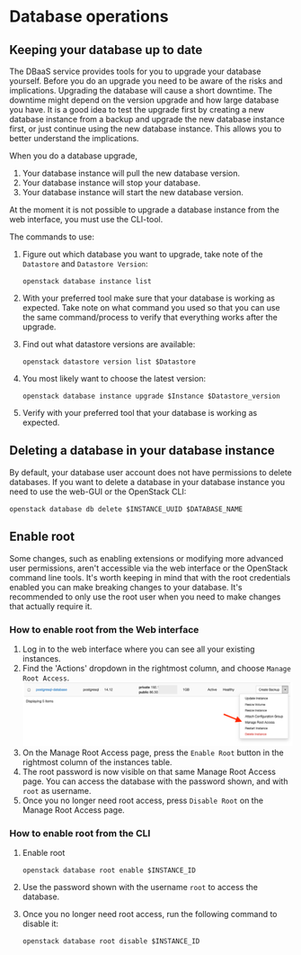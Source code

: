 # Database operations

## Keeping your database up to date

The DBaaS service provides tools for you to upgrade your database yourself. Before you do an upgrade you need to be aware of the risks and implications. Upgrading the database will cause a short downtime. The downtime might depend on the version upgrade and how large database you have. It is a good idea to test the upgrade first by creating a new database instance from a backup and upgrade the new database instance first, or just continue using the new database instance. This allows you to better understand the implications.

When you do a database upgrade,

1. Your database instance will pull the new database version.
2. Your database instance will stop your database.
3. Your database instance will start the new database version.

At the moment it is not possible to upgrade a database instance from the web interface, you must use the CLI-tool.

The commands to use:

1. Figure out which database you want to upgrade, take note of the `Datastore` and `Datastore Version`:

    ```
    openstack database instance list
    ```

2. With your preferred tool make sure that your database is working as expected. Take note on what command you used so that you can use the same command/process to verify that everything works after the upgrade.
3. Find out what datastore versions are available:

    ```
    openstack datastore version list $Datastore
    ```

4. You most likely want to choose the latest version:

    ```
    openstack database instance upgrade $Instance $Datastore_version
    ```

5. Verify with your preferred tool that your database is working as expected.

## Deleting a database in your database instance

By default, your database user account does not have permissions to delete databases. If you want to delete a database in your database instance you need to use the web-GUI or the OpenStack CLI:

```
openstack database db delete $INSTANCE_UUID $DATABASE_NAME
```


## Enable root

Some changes, such as enabling extensions or modifying more advanced user permissions,
aren't accessible via the web interface or the OpenStack command line tools.
It's worth keeping in mind that with the root credentials enabled you can make
breaking changes to your database. It's recommended to only use the root user when
you need to make changes that actually require it.

### How to enable root from the Web interface

1. Log in to the web interface where you can see all your existing instances.
2. Find the 'Actions' dropdown in the rightmost column, and choose `Manage Root Access`. ![Manage root access](../../img/dbaas-enable-root.png)
3. On the Manage Root Access page, press the `Enable Root` button in the rightmost column of the instances table.
4. The root password is now visible on that same Manage Root Access page. You can access the database with the password shown, and with `root` as username.
5. Once you no longer need root access, press `Disable Root` on the Manage Root Access page.

### How to enable root from the CLI


1. Enable root
    ```
    openstack database root enable $INSTANCE_ID
    ```

2. Use the password shown with the username `root` to access the database.

3. Once you no longer need root access, run the following command to disable it:

    ```
    openstack database root disable $INSTANCE_ID
    ```
